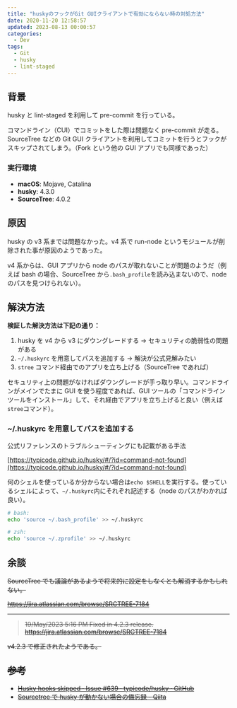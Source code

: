 ```yaml
---
title: "huskyのフックがGit GUIクライアントで有効にならない時の対処方法"
date: 2020-11-20 12:58:57
updated: 2023-08-13 00:00:57
categories:
  - Dev
tags:
  - Git
  - husky
  - lint-staged
---
```


## 背景

husky と lint-staged を利用して pre-commit を行っている。

コマンドライン（CUI）でコミットをした際は問題なく pre-commit が走る。SourceTree などの Git GUI クライアントを利用してコミットを行うとフックがスキップされてしまう。（Fork という他の GUI アプリでも同様であった）

### 実行環境

- **macOS**: Mojave, Catalina
- **husky**: 4.3.0
- **SourceTree**: 4.0.2

## 原因

husky の v3 系までは問題なかった。v4 系で run-node というモジュールが削除された事が原因のようであった。

v4 系からは、GUI アプリから node のパスが取れないことが問題のようだ（例えば bash の場合、SourceTree から`.bash_profile`を読み込まないので、node のパスを見つけられない）。

## 解決方法

**検証した解決方法は下記の通り：**

1. husky を v4 から v3 にダウングレードする
   → セキュリティの脆弱性の問題がある
2. `~/.huskyrc` を用意してパスを追加する
   → 解決が公式見解みたい
3. `stree` コマンド経由でのアプリを立ち上げる（SourceTree であれば）

セキュリティ上の問題がなければダウングレードが手っ取り早い。コマンドラインがメインでたまに GUI を使う程度であれば、GUI ツールの「コマンドラインツールをインストール」して、それ経由でアプリを立ち上げると良い（例えば`stree`コマンド）。

### ~/.huskyrc を用意してパスを追加する

公式リファレンスのトラブルシューティングにも記載がある手法

[https://typicode.github.io/husky/#/?id=command-not-found](https://typicode.github.io/husky/#/?id=command-not-found)

何のシェルを使っているか分からない場合は`echo $SHELL`を実行する。使っているシェルによって、`~/.huskyrc`内にそれぞれ記述する（node のパスがわかれば良い）。

```bash
# bash:
echo 'source ~/.bash_profile' >> ~/.huskyrc
```

```zsh
# zsh:
echo 'source ~/.zprofile' >> ~/.huskyrc
```

## 余談

<del datetime="2023-08-13T00:00:02Z">
SourceTree でも議論があるようで将来的に設定をしなくとも解消するかもしれない。

https://jira.atlassian.com/browse/SRCTREE-7184
</del>

---

> 19/May/2023 5:16 PM
> Fixed in 4.2.3 release.
> https://jira.atlassian.com/browse/SRCTREE-7184

v4.2.3 で修正されたようである。


## 参考

- [Husky hooks skipped · Issue #639 · typicode/husky · GitHub](https://github.com/typicode/husky/issues/639)
- [Sourcetree で husky が動かない場合の備忘録 - Qiita](https://qiita.com/u4da3/items/7d2340d4f364c7f1d6e3)
